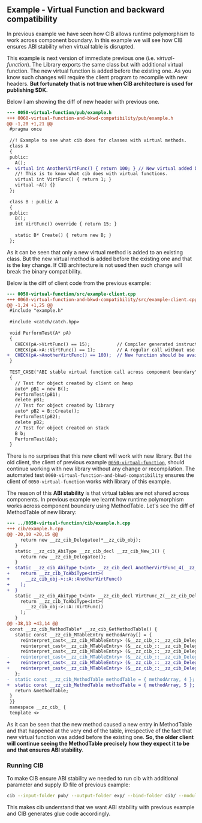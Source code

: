 ## Example - Virtual Function and backward compatibility
In previous example we have seen how CIB allows runtime polymorphism to work across component boundary. In this example we will see how CIB ensures ABI stability when virtual table is disrupted.

This example is next version of immediate previous one (i.e. *virtual-function*). The Library exports the same class but with additional virtual function. The new virtual function is added before the existing one. As you know such changes will require the client program to recompile with new headers. **But fortunately that is not true when CIB architecture is used for publishing SDK.**

Below I am showing the diff of new header with previous one.

```diff
--- 0050-virtual-function/pub/example.h
+++ 0060-virtual-function-and-bkwd-compatibility/pub/example.h
@@ -1,20 +1,21 @@
 #pragma once
 
 //! Example to see what cib does for classes with virtual methods.
 class A
 {
 public:
   A();
+  virtual int AnotherVirtFunc() { return 100; } // New virtual added before existing one.
   //! This is to know what cib does with virtual functions.
   virtual int VirtFunc() { return 1; }
   virtual ~A() {}
 };
 
 class B : public A
 {
 public:
   B();
   int VirtFunc() override { return 15; }
 
   static B* Create() { return new B; }
 };

```

As it can be seen that only a new virtual method is added to an existing class. But the new virtual method is added before the existing one and that is the key change. If CIB architecture is not used then such change will break the binary compatibility.

Below is the diff of client code from the previous example:

```diff
--- 0050-virtual-function/src/example-client.cpp
+++ 0060-virtual-function-and-bkwd-compatibility/src/example-client.cpp
@@ -1,24 +1,25 @@
 #include "example.h"
 
 #include <catch/catch.hpp>
 
 void PerformTest(A* pA)
 {
   CHECK(pA->VirtFunc() == 15);          // Compiler generated instruction will effectively call `pA->B::VirtFunc()`
   CHECK(pA->A::VirtFunc() == 1);        // A regular call without use of virtual table.
+  CHECK(pA->AnotherVirtFunc() == 100);  // New function should be available to newer clients.
 }
 
 TEST_CASE("ABI stable virtual function call across component boundary")
 {
   // Test for object created by client on heap
   auto* pB1 = new B();
   PerformTest(pB1);
   delete pB1;
   // Test for object created by library
   auto* pB2 = B::Create();
   PerformTest(pB2);
   delete pB2;
   // Test for object created on stack
   B b;
   PerformTest(&b);
 }

```

There is no surprises that this new client will work with new library. But the old client, the client of previous example [`0050-virtual-function`](../0050-virtualfunction), should continue working with new library without any change or recompilation. The automated test `0060-virtual-function-and-bkwd-compatibility` ensures the client of `0050-virtual-function` works with library of this example.

The reason of this **ABI stability** is that virtual tables are not shared across components. In previous example we learnt how runtime polymorphism works across component boundary using MethodTable. Let's see the diff of MethodTable of new library:

```diff
--- ../0050-virtual-function/cib/example.h.cpp
+++ cib/example.h.cpp
@@ -20,10 +20,15 @@
     return new __zz_cib_Delegatee(*__zz_cib_obj);
   }
   static __zz_cib_AbiType __zz_cib_decl __zz_cib_New_1() {
     return new __zz_cib_Delegatee();
   }
+  static __zz_cib_AbiType_t<int> __zz_cib_decl AnotherVirtFunc_4(__zz_cib_Delegatee* __zz_cib_obj) {
+    return __zz_cib_ToAbiType<int>(
+      __zz_cib_obj->::A::AnotherVirtFunc()
+    );
+  }
   static __zz_cib_AbiType_t<int> __zz_cib_decl VirtFunc_2(__zz_cib_Delegatee* __zz_cib_obj) {
     return __zz_cib_ToAbiType<int>(
       __zz_cib_obj->::A::VirtFunc()
     );
   }
@@ -38,13 +43,14 @@
 const __zz_cib_MethodTable* __zz_cib_GetMethodTable() {
   static const __zz_cib_MTableEntry methodArray[] = {
     reinterpret_cast<__zz_cib_MTableEntry> (&__zz_cib_::__zz_cib_Delegator<::A>::__zz_cib_Copy_0),
     reinterpret_cast<__zz_cib_MTableEntry> (&__zz_cib_::__zz_cib_Delegator<::A>::__zz_cib_New_1),
     reinterpret_cast<__zz_cib_MTableEntry> (&__zz_cib_::__zz_cib_Delegator<::A>::VirtFunc_2),
-    reinterpret_cast<__zz_cib_MTableEntry> (&__zz_cib_::__zz_cib_Delegator<::A>::__zz_cib_Delete_3)
+    reinterpret_cast<__zz_cib_MTableEntry> (&__zz_cib_::__zz_cib_Delegator<::A>::__zz_cib_Delete_3),
+    reinterpret_cast<__zz_cib_MTableEntry> (&__zz_cib_::__zz_cib_Delegator<::A>::AnotherVirtFunc_4)
   };
-  static const __zz_cib_MethodTable methodTable = { methodArray, 4 };
+  static const __zz_cib_MethodTable methodTable = { methodArray, 5 };
   return &methodTable;
 }
 }}
 namespace __zz_cib_ {
 template <>

```

As it can be seen that the new method caused a new entry in MethodTable and that happened at the very end of the table, irrespective of the fact that new virtual function was added before the existing one. **So, the older client will continue seeing the MethodTable precisely how they expect it to be and that ensures ABI stability**.

### Running CIB
To make CIB ensure ABI stability we needed to run cib with additional parameter and supply ID file of previous example:

```sh
cib --input-folder pub/ --output-folder exp/ --bind-folder cib/ --module Example -c ../0050-virtual-function/cib/__zz_cib_Example-ids.h
```

This makes cib understand that we want ABI stability with previous example and CIB generates glue code accordingly.

